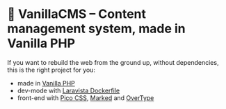 # 🍮 VanillaCMS – Content management system, made in Vanilla PHP

If you want to rebuild the web from the ground up, without dependencies, this is the right project for you:

- made in [Vanilla PHP](https://www.vanilla-php.com)
- dev-mode with [Laravista Dockerfile](https://github.com/rognoni/laravista)
- front-end with [Pico CSS](https://picocss.com), [Marked](https://marked.js.org) and [OverType](https://overtype.dev)
